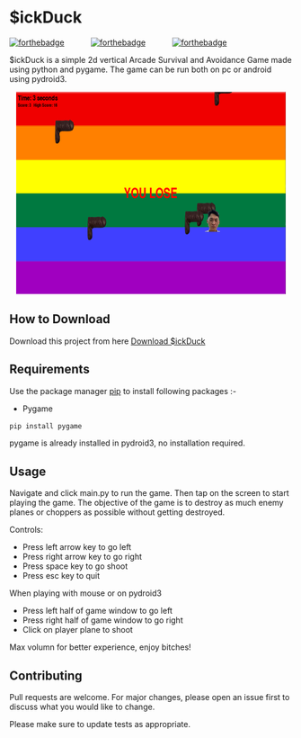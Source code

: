 # $ickDuck

[![forthebadge](https://forthebadge.com/images/badges/built-with-love.svg)](https://forthebadge.com)&nbsp;&nbsp;&nbsp;&nbsp;&nbsp;&nbsp;&nbsp;&nbsp;&nbsp;&nbsp;&nbsp;&nbsp;[![forthebadge](https://forthebadge.com/images/badges/made-with-python.svg)](https://forthebadge.com)&nbsp;&nbsp;&nbsp;&nbsp;&nbsp;&nbsp;&nbsp;&nbsp;&nbsp;&nbsp;&nbsp;&nbsp;[![forthebadge](https://forthebadge.com/images/badges/check-it-out.svg)](https://forthebadge.com)


$ickDuck is a simple 2d vertical Arcade Survival and Avoidance Game made using python and pygame. The game can  be run both on pc or android using pydroid3.

<p align='center'>
  <img src='app.png' width=480 height=360>
</p>

## How to Download

Download this project from here [Download $ickDuck](!)


## Requirements

Use the package manager [pip](https://pip.pypa.io/en/stable/) to install following packages :-
* Pygame

```bash
pip install pygame
```

pygame is already installed in pydroid3, no installation required.

## Usage

Navigate and click main.py to run the game. Then tap on the screen to start playing the game. The objective of the game is to destroy as much enemy planes or choppers as possible without getting destroyed. 

Controls:
* Press left arrow key to go left
* Press right arrow key to go right
* Press space key to go shoot
* Press esc key to quit

When playing with mouse or on pydroid3
* Press left half of game window to go left
* Press right half of game window to go right
* Click on player plane to shoot

Max volumn for better experience, enjoy bitches!

## Contributing
Pull requests are welcome. For major changes, please open an issue first to discuss what you would like to change.

Please make sure to update tests as appropriate.
